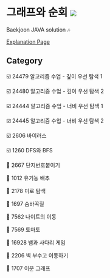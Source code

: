 # 그래프와 순회 <img src = "https://img.shields.io/badge/JAVA-007396?style=for-the-badge&logo=java&logoColor=white">
Baekjoon JAVA solution :notes:

[Explanation Page](https://lunareclipse000.wordpress.com/category/%ed%94%84%eb%a1%9c%ea%b7%b8%eb%9e%98%eb%b0%8d-%ec%8a%a4%ed%84%b0%eb%94%94/%ec%9e%90%eb%a3%8c%ea%b5%ac%ec%a1%b0-%ec%8b%a4%ec%8a%b5/%eb%b0%b1%ec%a4%80/%ea%b7%b8%eb%9e%98%ed%94%84%ec%99%80-%ec%88%9c%ed%9a%8c/)

## Category

:ballot_box_with_check: 24479 알고리즘 수업 - 깊이 우선 탐색 1

:ballot_box_with_check: 24480 알고리즘 수업 - 깊이 우선 탐색 2

:ballot_box_with_check: 24444 알고리즘 수업 - 너비 우선 탐색 1

:ballot_box_with_check: 24445 알고리즘 수업 - 너비 우선 탐색 2

:ballot_box_with_check: 2606 바이러스

:ballot_box_with_check: 1260 DFS와 BFS

:black_square_button: 2667 단지번호붙이기

:black_square_button: 1012 유기농 배추

:black_square_button: 2178 미로 탐색

:black_square_button: 1697 숨바꼭질

:black_square_button: 7562 나이트의 이동

:black_square_button: 7569 토마토

:black_square_button: 16928 뱀과 사다리 게임

:black_square_button: 2206 벽 부수고 이동하기

:black_square_button: 1707 이분 그래프

